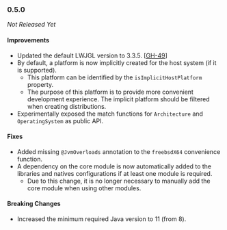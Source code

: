 ### 0.5.0

_Not Released Yet_

#### Improvements

- Updated the default LWJGL version to 3.3.5. [[GH-49](https://github.com/Osmerion/gradle-lwjgl3/issues/49)]
- By default, a platform is now implicitly created for the host system (if it is
  supported).
  - This platform can be identified by the `isImplicitHostPlatform` property.
  - The purpose of this platform is to provide more convenient development
    experience. The implicit platform should be filtered when creating
    distributions.
- Experimentally exposed the match functions for `Architecture` and
  `OperatingSystem` as public API.

#### Fixes

- Added missing `@JvmOverloads` annotation to the `freebsdX64` convenience
  function.
- A dependency on the core module is now automatically added to the libraries
  and natives configurations if at least one module is required.
  - Due to this change, it is no longer necessary to manually add the core
    module when using other modules.

#### Breaking Changes

- Increased the minimum required Java version to 11 (from 8).
